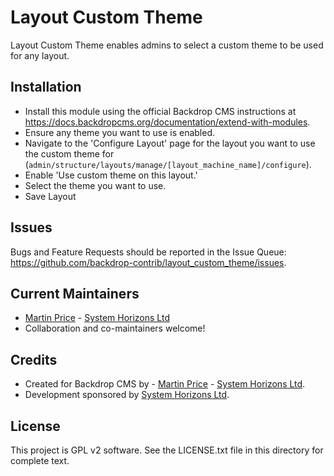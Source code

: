 Layout Custom Theme
========
<!--
The first paragraph of this file should be kept short as it will be used as the
project summary on BackdropCMS.org. Aim for about 240 characters (three lines at
80 characters each).

All lines in this file should be no more than 80 characters long for legibility,
unless including a URL or example that requires the line to not wrap.
|<- - - - - - - This line is exactly 80 characters for reference - - - - - - ->|

Detail in READMEs should be limited to the minimum required for installation and
getting started. More detailed documentation should be moved to a GitHub wiki
page; for example: https://github.com/backdrop-contrib/setup/wiki/Documentation.
-->

Layout Custom Theme enables admins to select a custom theme to be used for any
layout.

Installation
------------
<!--
List the steps needed to install and configure the module. Add/remove steps as
necessary.
-->

- Install this module using the official Backdrop CMS instructions at
  https://docs.backdropcms.org/documentation/extend-with-modules.
- Ensure any theme you want to use is enabled.
- Navigate to the 'Configure Layout' page for the layout you want to use the
  custom theme for
  (`admin/structure/layouts/manage/[layout_machine_name]/configure`).
- Enable 'Use custom theme on this layout.'
- Select the theme you want to use.
- Save Layout

Issues
------
<!--
Link to the repo's issue queue.
-->

Bugs and Feature Requests should be reported in the Issue Queue:
https://github.com/backdrop-contrib/layout_custom_theme/issues.


Current Maintainers
-------------------
<!--
List the current maintainer(s) of the module, and note if this module needs
new/additional maintainers.
-->

- [Martin Price](https://github.com/yorkshire-pudding) - [System Horizons Ltd](https://www.systemhorizons.co.uk)
- Collaboration and co-maintainers welcome!

Credits
-------
<!--
Give credit where credit's due.
If this is a Drupal port, state who ported it, and who wrote the original Drupal
module. If this module is based on another project, or uses third-party
libraries, list them here. You can also mention any organisations/companies who
sponsored the module's development.
-->

- Created for Backdrop CMS by - [Martin Price](https://github.com/yorkshire-pudding) - [System Horizons Ltd](https://www.systemhorizons.co.uk).
- Development sponsored by [System Horizons Ltd](https://www.systemhorizons.co.uk).

License
-------
<!--
Mention what license this module is released under, and where people can find
it.
-->

This project is GPL v2 software.
See the LICENSE.txt file in this directory for complete text.